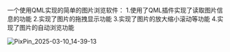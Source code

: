 一个使用QML实现的简单的图片浏览软件：
1.使用了QML插件实现了读取图片信息的功能
2.实现了图片的拖拽显示功能
3.实现了图片的放大缩小滚动等功能
4.实现了图片的自动浏览功能

![PixPin_2025-03-10_14-39-13](https://github.com/user-attachments/assets/a4f358a6-a136-4f1c-b616-525fc001b6cd)
